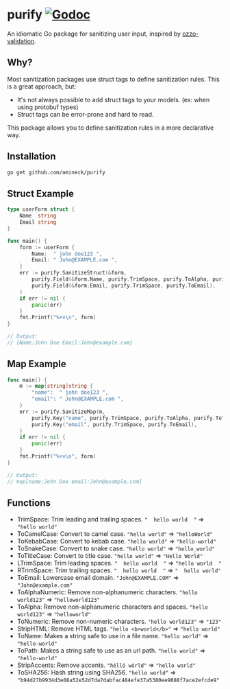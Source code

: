 # purify [![Godoc](https://godoc.org/github.com/amineck/purify?status.svg)](https://godoc.org/github.com/amineck/purify)

An idiomatic Go package for sanitizing user input, inspired by [ozzo-validation](https://github.com/go-ozzo/ozzo-validation).

## Why?

Most sanitization packages use struct tags to define sanitization rules. This is a great approach, but:
- It's not always possible to add struct tags to your models. (ex: when using protobuf types)
- Struct tags can be error-prone and hard to read.

This package allows you to define sanitization rules in a more declarative way.

## Installation

```bash
go get github.com/amineck/purify
```

## Struct Example

```go
type userForm struct {
    Name  string
    Email string
}

func main() {
    form := userForm {
        Name:  " john doe123 ",
        Email: " John@EXAMPLE.com ",
    }
    err := purify.SanitizeStruct(&form,
        purify.Field(&form.Name, purify.TrimSpace, purify.ToAlpha, purify.ToTitleCase),
        purify.Field(&form.Email, purify.TrimSpace, purify.ToEmail),
    )
	if err != nil {
        panic(err)
    }
    fmt.Printf("%+v\n", form)
}

// Output:
// {Name:John Doe Email:John@example.com}
```


## Map Example

```go
func main() {
    m := map[string]string {
        "name":  " john doe123 ",
        "email": " John@EXAMPLE.com ",
    }
    err := purify.SanitizeMap(m,
        purify.Key("name", purify.TrimSpace, purify.ToAlpha, purify.ToTitleCase),
        purify.Key("email", purify.TrimSpace, purify.ToEmail),
    )
	if err != nil {
        panic(err)
    }
    fmt.Printf("%+v\n", form)
}

// Output:
// map[name:John Doe email:John@example.com]
```

## Functions

* TrimSpace: Trim leading and trailing spaces. `"  hello world  "` => `"hello world"`
* ToCamelCase: Convert to camel case. `"hello world"` => `"helloWorld"`
* ToKebabCase: Convert to kebab case. `"hello world"` => `"hello-world"`
* ToSnakeCase: Convert to snake case. `"hello world"` => `"hello_world"`
* ToTitleCase: Convert to title case. `"hello world"` => `"Hello World"`
* LTrimSpace: Trim leading spaces. `"  hello world  "` => `"hello world  "`
* RTrimSpace: Trim trailing spaces. `"  hello world  "` => `"  hello world"`
* ToEmail: Lowercase email domain. `"John@EXAMPLE.COM"` => `"John@example.com"`
* ToAlphaNumeric: Remove non-alphanumeric characters. `"hello world123"` => `"helloworld123"`
* ToAlpha: Remove non-alphanumeric characters and spaces. `"hello world123"` => `"helloworld"`
* ToNumeric: Remove non-numeric characters. `"hello world123"` => `"123"`
* StripHTML: Remove HTML tags. `"hello <b>world</b>"` => `"hello world"`
* ToName: Makes a string safe to use in a file name. `"hello world"` => `"hello-world"`
* ToPath: Makes a string safe to use as an url path. `"hello world"` => `"hello-world"`
* StripAccents: Remove accents. `"héllö wórld"` => `"hello world"`
* ToSHA256: Hash string using SHA256. `"hello world"` => `"b94d27b9934d3e08a52e52d7da7dabfac484efe37a5380ee9088f7ace2efcde9"`
